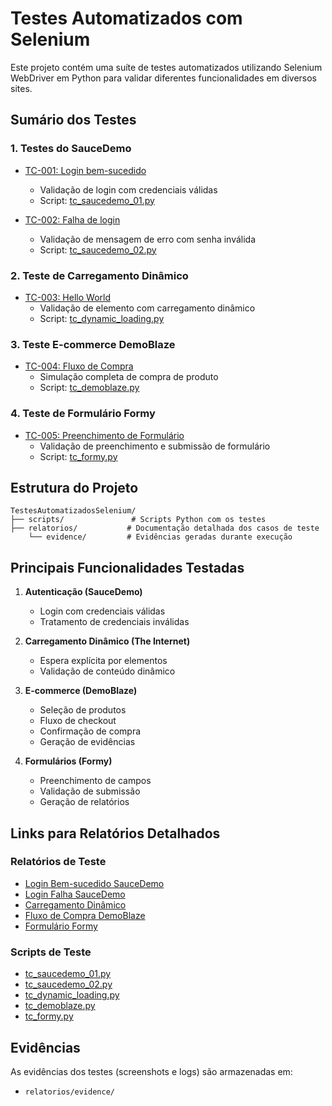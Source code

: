 # Testes Automatizados com Selenium

Este projeto contém uma suíte de testes automatizados utilizando Selenium WebDriver em Python para validar diferentes funcionalidades em diversos sites.

## Sumário dos Testes

### 1. Testes do SauceDemo
- [TC-001: Login bem-sucedido](./relatorios/tc_saucedemo_01.md)
  - Validação de login com credenciais válidas
  - Script: [tc_saucedemo_01.py](./scripts/tc_saucedemo_01.py)

- [TC-002: Falha de login](./relatorios/tc_saucedemo_02.md)
  - Validação de mensagem de erro com senha inválida
  - Script: [tc_saucedemo_02.py](./scripts/tc_saucedemo_02.py)

### 2. Teste de Carregamento Dinâmico
- [TC-003: Hello World](./relatorios/tc_dynamic_loading.md)
  - Validação de elemento com carregamento dinâmico
  - Script: [tc_dynamic_loading.py](./scripts/tc_dynamic_loading.py)

### 3. Teste E-commerce DemoBlaze
- [TC-004: Fluxo de Compra](./relatorios/tc_demoblaze.md)
  - Simulação completa de compra de produto
  - Script: [tc_demoblaze.py](./scripts/tc_demoblaze.py)

### 4. Teste de Formulário Formy
- [TC-005: Preenchimento de Formulário](./relatorios/tc_formy.md)
  - Validação de preenchimento e submissão de formulário
  - Script: [tc_formy.py](./scripts/tc_formy.py)

## Estrutura do Projeto

```
TestesAutomatizadosSelenium/
├── scripts/               # Scripts Python com os testes
├── relatorios/           # Documentação detalhada dos casos de teste
    └── evidence/         # Evidências geradas durante execução
```

## Principais Funcionalidades Testadas

1. **Autenticação (SauceDemo)**
   - Login com credenciais válidas
   - Tratamento de credenciais inválidas

2. **Carregamento Dinâmico (The Internet)**
   - Espera explícita por elementos
   - Validação de conteúdo dinâmico

3. **E-commerce (DemoBlaze)**
   - Seleção de produtos
   - Fluxo de checkout
   - Confirmação de compra
   - Geração de evidências

4. **Formulários (Formy)**
   - Preenchimento de campos
   - Validação de submissão
   - Geração de relatórios

## Links para Relatórios Detalhados

### Relatórios de Teste
- [Login Bem-sucedido SauceDemo](./relatorios/tc_saucedemo_01.md)
- [Login Falha SauceDemo](./relatorios/tc_saucedemo_02.md)
- [Carregamento Dinâmico](./relatorios/tc_dynamic_loading.md)
- [Fluxo de Compra DemoBlaze](./relatorios/tc_demoblaze.md)
- [Formulário Formy](./relatorios/tc_formy.md)

### Scripts de Teste
- [tc_saucedemo_01.py](./scripts/tc_saucedemo_01.py)
- [tc_saucedemo_02.py](./scripts/tc_saucedemo_02.py)
- [tc_dynamic_loading.py](./scripts/tc_dynamic_loading.py)
- [tc_demoblaze.py](./scripts/tc_demoblaze.py)
- [tc_formy.py](./scripts/tc_formy.py)

## Evidências
As evidências dos testes (screenshots e logs) são armazenadas em:
- `relatorios/evidence/`